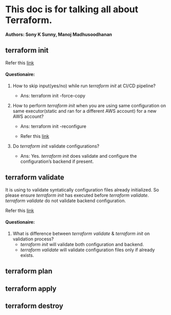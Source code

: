 # This doc is for talking all about Terraform.
**Authors: Sony K Sunny, Manoj Madhusoodhanan**
## terraform init
Refer this [link](https://www.terraform.io/cli/commands/init)
#### Questionaire:
1. How to skip input(yes/no) while run _terraform init_ at CI/CD pipeline?

    - Ans: terraform init -force-copy

2. How to perform _terraform init_ when you are using same configuration on same executor(static and ran for a different AWS account) for a new AWS account?

    - Ans: terraform init -reconfigure

    - Refer this [link](https://www.terraform.io/cli/commands/init#backend-initialization)

3. Do _terraform init_ validate configurations?

    - Ans: Yes. _terraform init_ does validate and configure the configuration’s backend if present.

## terraform validate
It is using to validate syntatically configuration files already initialized. So please ensure _terraform init_ has executed before _terraform validate_. _terraform validate_ do not validate backend configuration.

Refer this [link](https://www.terraform.io/cli/commands/validate)

#### Questionaire:
1. What is difference between _terraform validate_ & _terraform init_ on validation process?
    - _terraform init_ will validate both configuration and backend.
    - _terraform validate_ will validate configuration files only if already exists.
## terraform plan

## terraform apply

## terraform destroy
